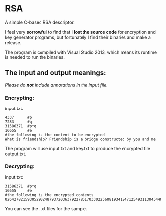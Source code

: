 # RSA
A simple C-based RSA descriptor.

I feel very **sorrowful** to find that I **lost the source code** for encryption and key generator programs, but fortunately I find their binaries and make a release.

The program is compiled with Visual Studio 2013, which means its runtime is needed to run the binaries.

## The input and output meanings:
*Please do **not** include annotations in the input file.*

### Encrypting:
input.txt:
```
4337      #p
7283      #q
31586371  #p*q
16655     #e
#the following is the content to be encrypted
What is friendship? Friendship is a bridge constructed by you and me
```
The program will use input.txt and key.txt to produce the encrypted file output.txt.

### Decrypting:
input.txt:
```
31586371  #p*q
16655     #e
#the following is the encrypted contents
0264278215930529024879372036379227861703302256081934124712549311304544871705317202679727032071711793272413771407
```
You can see the .txt files for the sample.
